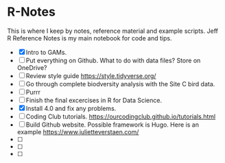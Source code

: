 # R-Notes

This is where I keep by notes, reference material and example scripts. 
Jeff R Reference Notes is my main notebook for code and tips.   

- [x] Intro to GAMs.
- [ ] Put everything on Github. What to do with data files? Store on OneDrive?
- [ ] Review style guide <https://style.tidyverse.org/>
- [ ] Go through complete biodversity analysis with the Site C bird data.
- [ ] Purrr
- [ ] Finish the final excercises in R for Data Science.
- [x] Install 4.0 and fix any problems.
- [ ] Coding Club tutorials. <https://ourcodingclub.github.io/tutorials.html>
- [ ] Build Github website. Possible framework is Hugo. Here is an example <https://www.julietteverstaen.com/>
- [ ]  
- [ ] 
- [ ] 


